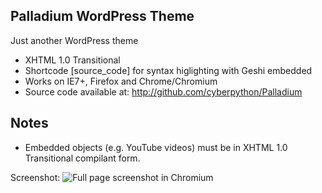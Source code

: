 Palladium WordPress Theme
-------------------------

Just another WordPress theme

 * XHTML 1.0 Transitional
 * Shortcode \[source_code\] for syntax higlighting with Geshi embedded
 * Works on IE7+, Firefox and Chrome/Chromium
 * Source code available at: http://github.com/cyberpython/Palladium

Notes
-----

 * Embedded objects (e.g. YouTube videos) must be in XHTML 1.0 Transitional compilant form.

Screenshot:
![Full page screenshot in Chromium](http://img97.imageshack.us/img97/6991/wordpressthemejustanoth.png)

